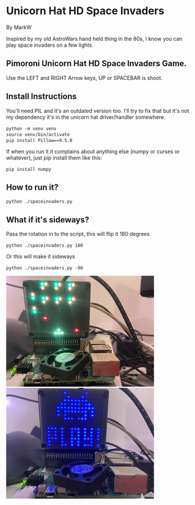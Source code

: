 # Unicorn Hat HD Space Invaders
By MarkW

Inspired by my old AstroWars hand held thing in the 80s, I know you can play space invaders on a few lights. 

## Pimoroni Unicorn Hat HD Space Invaders Game. 

Use the LEFT and RIGHT Arrow keys, UP or SPACEBAR is shoot. 


## Install Instructions 
You'll need PIL and it's an outdated version too. I'll try to fix that but it's not my dependency 
it's in the unicorn hat driver/handler somewhere. 

```shell
python -m venv venv
source venv/bin/activate
pip install Pillow==9.5.0
```

If when you run it it complains about anything else (numpy or curses or whatever), just pip install them like this:
```shell
pip install numpy
```


## How to run it? 
```shell
python ./spaceinvaders.py 
```

## What if it's sideways?
Pass the rotation in to the script, this will flip it 180 degrees
```shell
python ./spaceinvaders.py 180
```
Or this will make it sideways 
```shell
python ./spaceinvaders.py -90
```
![Starting screen for space invaders](./assets/invader_img1.jpg)
![Playing a game](./assets/invader_img2.jpg)

